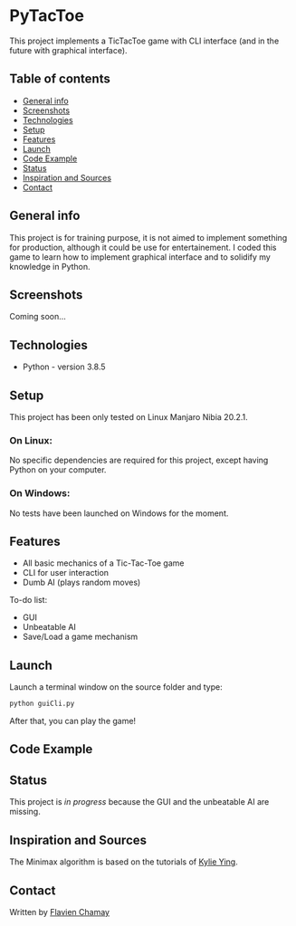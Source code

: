 # PyTacToe
This project implements a TicTacToe game with CLI interface (and in the future with graphical interface).

## Table of contents
* [General info](#general-info)
* [Screenshots](#screenshots)
* [Technologies](#technologies)
* [Setup](#setup)
* [Features](#features)
* [Launch](#launch)
* [Code Example](#code-example)
* [Status](#status)
* [Inspiration and Sources](#inspiration-and-sources)
* [Contact](#contact)

## General info
This project is for training purpose, it is not aimed to implement something for production, although it could be use for entertainement. I coded this game to learn how to implement graphical interface and to solidify my knowledge in Python.

## Screenshots
Coming soon...

## Technologies
* Python - version 3.8.5

## Setup
This project has been only tested on Linux Manjaro Nibia 20.2.1.

### On Linux:
No specific dependencies are required for this project, except having Python on your computer.

### On Windows:
No tests have been launched on Windows for the moment.

## Features
* All basic mechanics of a Tic-Tac-Toe game
* CLI for user interaction
* Dumb AI (plays random moves)

To-do list:
* GUI
* Unbeatable AI
* Save/Load a game mechanism

## Launch
Launch a terminal window on the source folder and type:
```bash
python guiCli.py
```
After that, you can play the game!

## Code Example

## Status
This project is _in progress_ because the GUI and the unbeatable AI are missing.

## Inspiration and Sources
The Minimax algorithm is based on the tutorials of [Kylie Ying](https://github.com/kying18).

## Contact
Written by [Flavien Chamay](mailto:flavien.chamay@protonmail.com)
